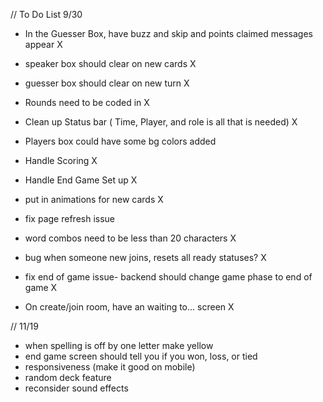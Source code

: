 // To Do List 9/30

- In the Guesser Box, have buzz and skip and points claimed messages appear X
- speaker box should clear on new cards X
- guesser box should clear on new turn X
- Rounds need to be coded in X
- Clean up Status bar ( Time, Player, and role is all that is needed) X
- Players box could have some bg colors added
- Handle Scoring X
- Handle End Game Set up X
- put in animations for new cards X
- fix page refresh issue 
- word combos need to be less than 20 characters X
- bug when someone new joins, resets all ready statuses? X

- fix end of game issue- backend should change game phase to end of game X
- On create/join room, have an waiting to... screen X


// 11/19

- when spelling is off by one letter make yellow
- end game screen should tell you if you won, loss, or tied
- responsiveness (make it good on mobile)
- random deck feature
- reconsider sound effects